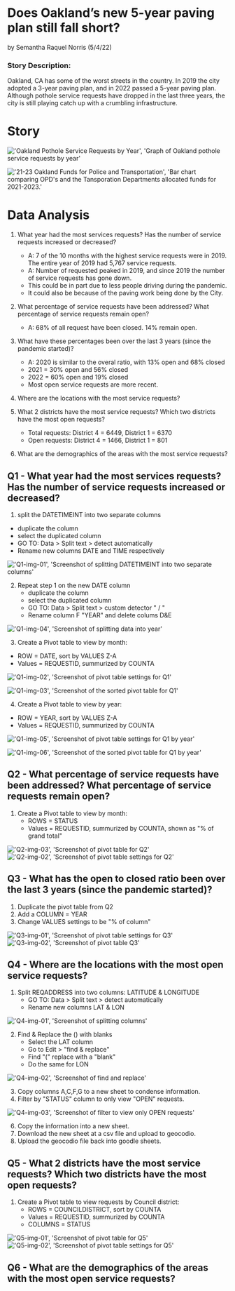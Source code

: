 # Does Oakland’s new 5-year paving plan still fall short?
by Semantha Raquel Norris (5/4/22)

### Story Description:

Oakland, CA has some of the worst streets in the country. In 2019 the city adopted a 3-year paving plan, and in 2022 passed a 5-year paving plan. Although pothole service requests have dropped in the last three years, the city is still playing catch up with a crumbling infrastructure.

# Story

!['Oakland Pothole Service Requests by Year', 'Graph of Oakland pothole service requests by year'](/Oakland_ServiceReq_Year.jpg)

!['21-23 Oakland Funds for Police and Transportation', 'Bar chart comparing OPD's and the Tansporation Departments allocated funds for 2021-2023.'](/2021-2023-allocated-funds-for-oakland-s-police-and-transportation-departments.png)

# Data Analysis 
1. What year had the most services requests? Has the number of service requests increased or decreased?
    * A: 7 of the 10 months with the highest service requests were in 2019. The entire year of 2019 had 5,767 service requests. 
    * A: Number of requested peaked in 2019, and since 2019 the number of service requests has gone down. 
    * This could be in part due to less people driving during the pandemic.
    * It could also be because of the paving work being done by the City. 
2. What percentage of service requests have been addressed? What percentage of service requests remain open?
   * A: 68% of all request have been closed. 14% remain open. 
3. What have these percentages been over the last 3 years (since the pandemic started)?
   * A: 2020 is similar to the overal ratio, with 13% open and 68% closed
   * 2021 = 30% open and 56% closed
   * 2022 = 60% open and 19% closed
   * Most open service requests are more recent.  
4. Where are the locations with the most service requests?
5. What 2 districts have the most service requests? Which two districts have the most open requests?
   * Total requests: District 4 = 6449, District 1 = 6370
   * Open requests: District 4 = 1466, District 1 = 801

7. What are the demographics of the areas with the most service requests?

## Q1 - What year had the most services requests? Has the number of service requests increased or decreased?

1. split the DATETIMEINT into two separate columns
  * duplicate the column
  * select the duplicated column
  * GO TO: Data > Split text > detect automatically
  * Rename new columns DATE and TIME respectively

!['Q1-img-01', 'Screenshot of splitting DATETIMEINT into two separate columns'](/Q1-img-01.jpg)

2. Repeat step 1 on the new DATE column
   * duplicate the column
   * select the duplicated column
   * GO TO: Data > Split text > custom detector " / "
   * Rename column F "YEAR" and delete colums D&E

!['Q1-img-04', 'Screenshot of splitting data into year'](/Q1-img-04.jpg)

3. Create a Pivot table to view by month:
  * ROW = DATE, sort by VALUES Z-A
  * Values = REQUESTID, summurized by COUNTA

!['Q1-img-02', 'Screenshot of pivot table settings for Q1'](/Q1-img-02.jpg)

!['Q1-img-03', 'Screenshot of the sorted pivot table for Q1'](/Q1-img-03.jpg)

4. Create a Pivot table to view by year:
  * ROW = YEAR, sort by VALUES Z-A
  * Values = REQUESTID, summurized by COUNTA

!['Q1-img-05', 'Screenshot of pivot table settings for Q1 by year'](/Q1-img-05.jpg)

!['Q1-img-06', 'Screenshot of the sorted pivot table for Q1 by year'](/Q1-img-06.jpg)

## Q2 - What percentage of service requests have been addressed? What percentage of service requests remain open?

1. Create a Pivot table to view by month:
   * ROWS = STATUS
   * Values = REQUESTID, summurized by COUNTA, shown as "% of grand total"

!['Q2-img-03', 'Screenshot of pivot table for Q2'](/Q2-img-03.jpg)
!['Q2-img-02', 'Screenshot of pivot table settings for Q2'](/Q2-img-02.jpg)

## Q3 - What has the open to closed ratio been over the last 3 years (since the pandemic started)?

1. Duplicate the pivot table from Q2
2. Add a COLUMN = YEAR
3. Change VALUES settings to be "% of column"

!['Q3-img-01', 'Screenshot of pivot table settings for Q3'](/Q3-img-01.jpg)
!['Q3-img-02', 'Screenshot of pivot table Q3'](/Q3-img-02.jpg)


## Q4 - Where are the locations with the most open service requests?

1. Split REQADDRESS into two columns: LATITUDE & LONGITUDE
   * GO TO: Data > Split text > detect automatically
   * Rename new columns LAT & LON

!['Q4-img-01', 'Screenshot of splitting columns'](/Q4-img-01.png)

2. Find & Replace the () with blanks
   * Select the LAT column
   * Go to Edit > "find & replace"
   * Find "(" replace with a "blank"
   * Do the same for LON

!['Q4-img-02', 'Screenshot of find and replace'](/Q4-img-02.png)

3. Copy columns A,C,F,G to a new sheet to condense information.
4. Filter by "STATUS" column to only view "OPEN" requests.

!['Q4-img-03', 'Screenshot of filter to view only OPEN requests'](/Q4-img-03.png)

6. Copy the information into a new sheet. 
7. Download the new sheet at a csv file and upload to geocodio.
8. Upload the geocodio file back into goodle sheets. 

## Q5 - What 2 districts have the most service requests? Which two districts have the most open requests?

1. Create a Pivot table to view requests by Council district:
   * ROWS = COUNCILDISTRICT, sort by COUNTA
   * Values = REQUESTID, summurized by COUNTA
   * COLUMNS = STATUS

!['Q5-img-01', 'Screenshot of pivot table for Q5'](/Q5-img-01.png)
!['Q5-img-02', 'Screenshot of pivot table settings for Q5'](/Q5-img-02.png)

## Q6 - What are the demographics of the areas with the most open service requests?





